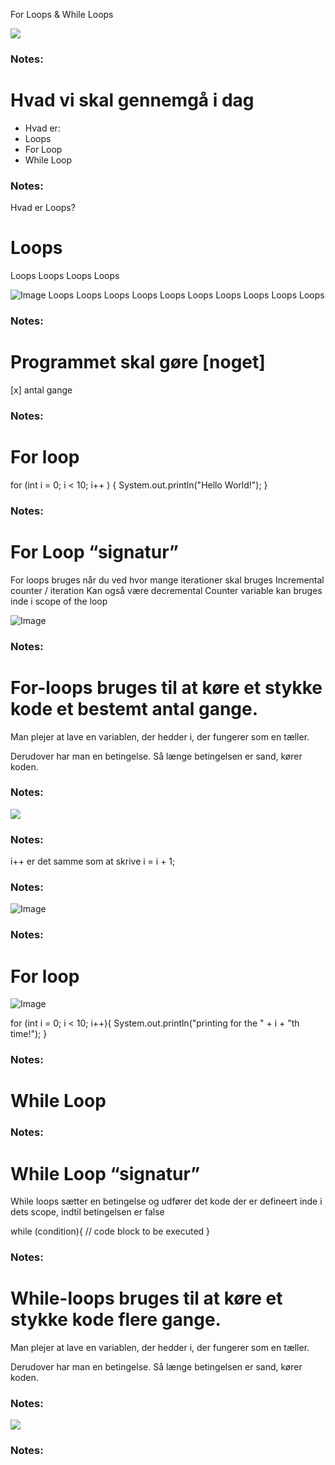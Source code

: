 <!-- Slide number: 1 -->
For Loops & While Loops

![](GoogleShape77p1.jpg)

### Notes:

<!-- Slide number: 2 -->
# Hvad vi skal gennemgå i dag
- Hvad er:
- Loops
- For Loop
- While Loop

### Notes:

<!-- Slide number: 3 -->
Hvad er Loops?
# Loops
Loops
Loops
Loops
Loops

![Image](GoogleShape88p13.jpg)
Loops
Loops
Loops
Loops
Loops
Loops
Loops
Loops
Loops
Loops

### Notes:

<!-- Slide number: 4 -->
# Programmet skal gøre [noget]
[x] antal gange

### Notes:

<!-- Slide number: 5 -->
# For loop

for (int i = 0; i < 10; i++ ) {
   System.out.println("Hello World!");
}

### Notes:

<!-- Slide number: 6 -->
# For Loop “signatur”
For loops bruges når du ved hvor mange iterationer skal bruges
Incremental counter / iteration
Kan også være decremental
Counter variable kan bruges inde i scope of the loop

![Image](GoogleShape109p16.jpg)

### Notes:

<!-- Slide number: 7 -->
# For-loops bruges til at køre et stykke kode et bestemt antal gange.

Man plejer at lave en variablen, der hedder i, der fungerer som en tæller.

Derudover har man en betingelse. Så længe betingelsen er sand, kører koden.

### Notes:

<!-- Slide number: 8 -->

![](GoogleShape120g2f7597656df_0_0.jpg)

### Notes:

<!-- Slide number: 9 -->
i++ er det samme som at skrive i = i + 1;

### Notes:

<!-- Slide number: 10 -->

![Image](GoogleShape130p17.jpg)

### Notes:

<!-- Slide number: 11 -->
# For loop

![Image](GoogleShape135p18.jpg)

for (int i = 0; i < 10; i++){
   System.out.println("printing for the " + i + "th time!");
}

### Notes:

<!-- Slide number: 12 -->
# While Loop

### Notes:

<!-- Slide number: 13 -->
# While Loop “signatur”
While loops sætter en betingelse og udfører det kode der er defineert inde i dets scope, indtil betingelsen er false

while (condition){
   // code block to be executed
}

### Notes:

<!-- Slide number: 14 -->
# While-loops bruges til at køre et stykke kode flere gange.

Man plejer at lave en variablen, der hedder i, der fungerer som en tæller.

Derudover har man en betingelse. Så længe betingelsen er sand, kører koden.

### Notes:

<!-- Slide number: 15 -->

![](GoogleShape159g2f7597656df_0_9.jpg)

### Notes: